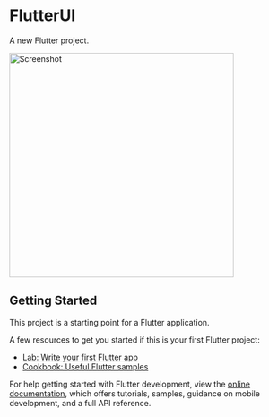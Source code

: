 # FlutterUI

A new Flutter project.

<img src="https://github.com/devsandanayake/InstagramProfile_FlutterUI/assets/92626638/55dfd7be-ac2c-407f-93a7-ff883caa32ab" alt="Screenshot" width="400">



## Getting Started

This project is a starting point for a Flutter application.

A few resources to get you started if this is your first Flutter project:

- [Lab: Write your first Flutter app](https://docs.flutter.dev/get-started/codelab)
- [Cookbook: Useful Flutter samples](https://docs.flutter.dev/cookbook)

For help getting started with Flutter development, view the
[online documentation](https://docs.flutter.dev/), which offers tutorials,
samples, guidance on mobile development, and a full API reference.
